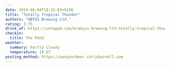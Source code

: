 ```yaml
---
date: 2019-08-04T18:15:03+0100
title: "Totally Tropical Thunder"
authors: "ABYSS Brewing Ltd."
rating: 3.75
drink_of: https://untappd.com/b/abyss-brewing-ltd-totally-tropical-thunder/3026832
checkin:
  title: The Pond
weather:
  summary: Partly Cloudy
  temperature: 19.67
posting_method: https://ownyourbeer.chrisburnell.com
---
```

